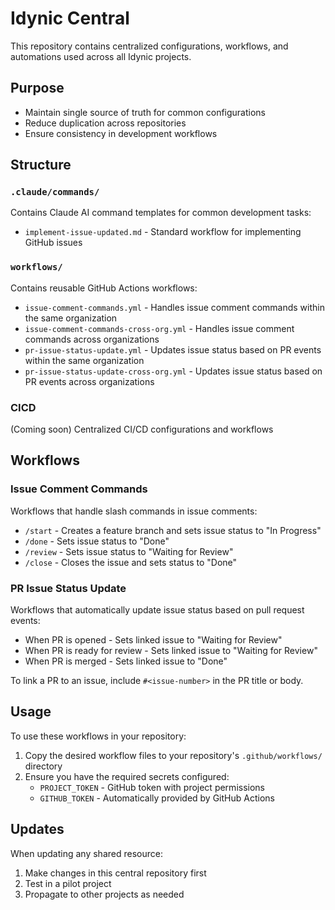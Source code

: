 # Idynic Central

This repository contains centralized configurations, workflows, and automations used across all Idynic projects.

## Purpose
- Maintain single source of truth for common configurations
- Reduce duplication across repositories
- Ensure consistency in development workflows

## Structure

### `.claude/commands/`
Contains Claude AI command templates for common development tasks:
- `implement-issue-updated.md` - Standard workflow for implementing GitHub issues

### `workflows/`
Contains reusable GitHub Actions workflows:
- `issue-comment-commands.yml` - Handles issue comment commands within the same organization
- `issue-comment-commands-cross-org.yml` - Handles issue comment commands across organizations
- `pr-issue-status-update.yml` - Updates issue status based on PR events within the same organization
- `pr-issue-status-update-cross-org.yml` - Updates issue status based on PR events across organizations

### CICD
(Coming soon) Centralized CI/CD configurations and workflows

## Workflows

### Issue Comment Commands
Workflows that handle slash commands in issue comments:
- `/start` - Creates a feature branch and sets issue status to "In Progress"
- `/done` - Sets issue status to "Done"
- `/review` - Sets issue status to "Waiting for Review"
- `/close` - Closes the issue and sets status to "Done"

### PR Issue Status Update
Workflows that automatically update issue status based on pull request events:
- When PR is opened - Sets linked issue to "Waiting for Review"
- When PR is ready for review - Sets linked issue to "Waiting for Review"
- When PR is merged - Sets linked issue to "Done"

To link a PR to an issue, include `#<issue-number>` in the PR title or body.

## Usage

To use these workflows in your repository:

1. Copy the desired workflow files to your repository's `.github/workflows/` directory
2. Ensure you have the required secrets configured:
   - `PROJECT_TOKEN` - GitHub token with project permissions
   - `GITHUB_TOKEN` - Automatically provided by GitHub Actions

## Updates

When updating any shared resource:
1. Make changes in this central repository first
2. Test in a pilot project
3. Propagate to other projects as needed
